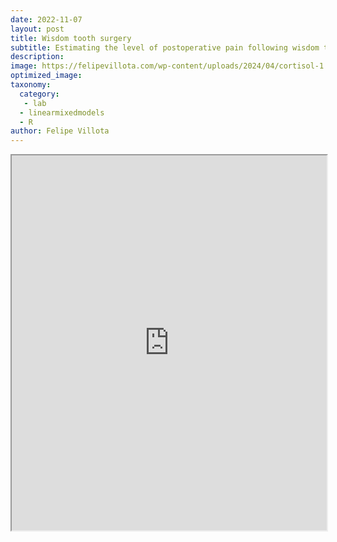 ```yaml
---
date: 2022-11-07
layout: post
title: Wisdom tooth surgery
subtitle: Estimating the level of postoperative pain following wisdom tooth surgery using fixed-effect predictors, considering the clustering of treatment hospitals.
description: 
image: https://felipevillota.com/wp-content/uploads/2024/04/cortisol-1.png
optimized_image: 
taxonomy:
  category: 
   - lab
  - linearmixedmodels
  - R
author: Felipe Villota
---
```



 <iframe src="https://docs.google.com/viewer?url=https://felipevillota.com/wp-content/uploads/2024/04/LAB2_mixed_lm_wisdom.pdf&embedded=true" width="100%" height="600px"></iframe>
